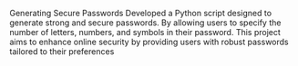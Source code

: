 Generating Secure Passwords Developed a Python script designed to generate strong and secure passwords. By
allowing users to specify the number of letters, numbers, and symbols in their password. This project aims to enhance
online security by providing users with robust passwords tailored to their preferences
